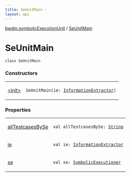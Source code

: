```yaml
---
title: SeUnitMain - 
layout: api
---
```


<div class='api-docs-breadcrumbs'><a href="../index.html">bwdm.symbolicExecutionUnit</a> / <a href="./index.html">SeUnitMain</a></div>

# SeUnitMain

<div class="signature"><code><span class="keyword">class </span><span class="identifier">SeUnitMain</span></code></div>

### Constructors

<table class="api-docs-table">
<tbody>
<tr>
<td markdown="1">

<a href="-init-.html">&lt;init&gt;</a>


</td>
<td markdown="1">
<div class="signature"><code><span class="identifier">SeUnitMain</span><span class="symbol">(</span><span class="parameterName" id="bwdm.symbolicExecutionUnit.SeUnitMain$<init>(bwdm.informationStore.InformationExtractor)/ie">ie</span><span class="symbol">:</span>&nbsp;<a href="../../bwdm.information-store/-information-extractor/index.html"><span class="identifier">InformationExtractor</span></a><span class="symbol">)</span></code></div>

</td>
</tr>
</tbody>
</table>

### Properties

<table class="api-docs-table">
<tbody>
<tr>
<td markdown="1">

<a href="all-testcases-by-se.html">allTestcasesBySe</a>


</td>
<td markdown="1">
<div class="signature"><code><span class="keyword">val </span><span class="identifier">allTestcasesBySe</span><span class="symbol">: </span><a href="https://kotlinlang.org/api/latest/jvm/stdlib/kotlin/-string/index.html"><span class="identifier">String</span></a></code></div>

</td>
</tr>
<tr>
<td markdown="1">

<a href="ie.html">ie</a>


</td>
<td markdown="1">
<div class="signature"><code><span class="keyword">val </span><span class="identifier">ie</span><span class="symbol">: </span><a href="../../bwdm.information-store/-information-extractor/index.html"><span class="identifier">InformationExtractor</span></a></code></div>

</td>
</tr>
<tr>
<td markdown="1">

<a href="se.html">se</a>


</td>
<td markdown="1">
<div class="signature"><code><span class="keyword">val </span><span class="identifier">se</span><span class="symbol">: </span><a href="../-symbolic-executioner/index.html"><span class="identifier">SymbolicExecutioner</span></a></code></div>

</td>
</tr>
</tbody>
</table>
